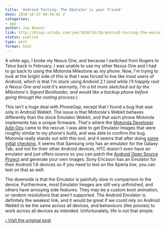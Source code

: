 ```yaml
---
title: 'Android Testing: The Emulator is your friend'
date: 2010-10-27 00:44:02 Z
categories:
- app
author: Joe Bowser
link: http://blogs.nitobi.com/joe/2010/10/26/android-testing-the-emulator-is-your-friend/
status: publish
type: post
format: html
---
```


A while ago, I broke my Nexus One, and because I switched from Rogers to Telus back in February, I was unable to use my other Nexus One and I had to go back to using the Motorola Milestone as my phone. Now, I'm trying to look at the bright side of this is that I was forced to live like most users of Android, which is that I'm stuck using Android 2.1 (_and while I'll happily root a Nexus One and void it's warranty, I'm a bit more sketched out by the Milestone's Signed Bootloader, and would like a backup phone before going through the rooting process._)

This isn't a huge deal with PhoneGap, except that I found a bug that was only in Android Webkit. The issue is that Motorola's Webkit behaves differently than the stock Emulator Webkit, and that each phone Motorola implements has a unique firmware. That's where the [Motorola Developer Add-Ons](http://developer.motorola.com) came to the rescue. I was able to get Emulator Images that were roughly similar to my phone's build, and was able to confirm the bug. Motorola really stands out with this tool, and it seems that after doing [some](http://developer.htc.com) [initial](http://innovator.samsungmobile.com/galaxyTab.do) [checking](http://developer.sonyericsson.com/), it seems that Samsung only has an emulator for the Galaxy Tab, and not for their other Android devices, HTC doesn't even have an emulator and just offers source so you can patch the [Android Open Source Project](http://source.android.com) and generate your own images. Sony Ericsson has an Emulator for their Android 1.6 devices so if you need to test on the Xperia line, you can test on that as well.

The downside is that the Emulator is painfully slow in comparison to the device. Furthermore, most Emulator Images are still very unfinished, and others have annoying side features. They may be a custom boot animation, or random resolutions that aren't supported. The Android Emulator is definitely the weakest link, and it would be great if we could rely on Android Webkit to be the same across all devices, and behaviours (like proxies) to work across all devices as intended. Unfortunately, life is not that simple.

[› Visit the original post](http://blogs.nitobi.com/joe/2010/10/26/android-testing-the-emulator-is-your-friend/)
